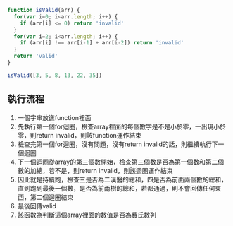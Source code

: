 ``` js
function isValid(arr) {
  for(var i=0; i<arr.length; i++) {
    if (arr[i] <= 0) return 'invalid'
  }
  for(var i=2; i<arr.length; i++) {
    if (arr[i] !== arr[i-1] + arr[i-2]) return 'invalid'
  }
  return 'valid'
}

isValid([3, 5, 8, 13, 22, 35])
```

## 執行流程
1. 一個字串放進function裡面
2. 先執行第一個for迴圈，檢查array裡面的每個數字是不是小於零，一出現小於零，則return invalid，則該function運作結束
3. 檢查完第一個for迴圈，沒有問題，沒有return invalid的話，則繼續執行下一個迴圈
4. 下一個迴圈從array的第三個數開始，檢查第三個數是否為第一個數和第二個數的加總，若不是，則return invalid，則該迴圈運作結束
5. 因此就是持續跑，檢查三是否為二漢醫的總和，四是否為前面兩個數的總和，直到跑到最後一個數，是否為前兩樹的總和，若都通過，則不會回傳任何東西，第二個迴圈結束
6. 最後回傳valid
7. 該函數為判斷這個array裡面的數值是否為費氏數列